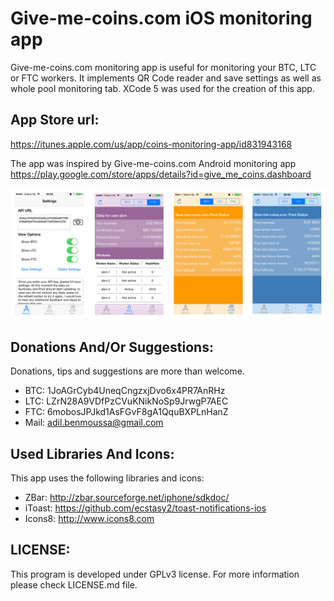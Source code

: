 Give-me-coins.com iOS monitoring app
================================

Give-me-coins.com monitoring app is useful for monitoring your BTC, LTC or FTC workers. It implements QR Code reader and save settings as well as whole pool monitoring tab.
XCode 5 was used for the creation of this app.

App Store url:
-------------------------
https://itunes.apple.com/us/app/coins-monitoring-app/id831943168

The app was inspired by Give-me-coins.com Android monitoring app https://play.google.com/store/apps/details?id=give_me_coins.dashboard

![alt tag](https://github.com/adilbenmoussa/give-me-coins-iOSMonitoringApp/blob/master/Images/GITHUB.png?raw=true)

Donations And/Or Suggestions:
-------------------------
Donations, tips and suggestions are more than welcome.

- BTC: 1JoAGrCyb4UneqCngzxjDvo6x4PR7AnRHz
- LTC: LZrN28A9VDfPzCVuKNikNoSp9JrwgP7AEC
- FTC: 6mobosJPJkd1AsFGvF8gA1QquBXPLnHanZ
- Mail: adil.benmoussa@gmail.com
 

Used Libraries And Icons:
-------------------------
This app uses the following libraries and icons:
- ZBar: http://zbar.sourceforge.net/iphone/sdkdoc/
- iToast: https://github.com/ecstasy2/toast-notifications-ios
- Icons8: http://www.icons8.com

LICENSE: 
-------------------------
This program is developed under GPLv3 license. For more information
please check LICENSE.md file.
